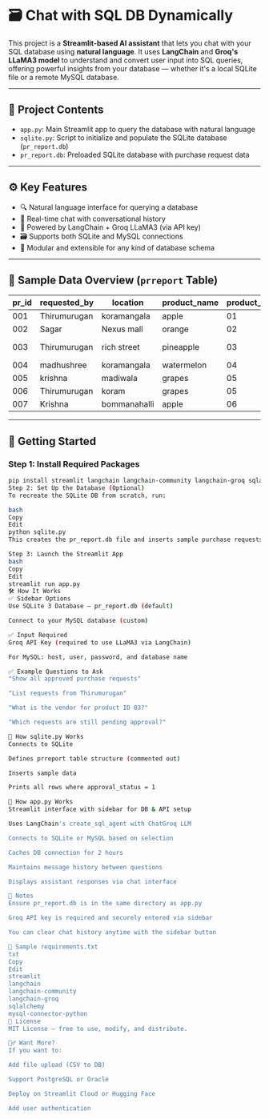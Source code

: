 # 🗃️ Chat with SQL DB Dynamically

This project is a **Streamlit-based AI assistant** that lets you chat with your SQL database using **natural language**. It uses **LangChain** and **Groq's LLaMA3 model** to understand and convert user input into SQL queries, offering powerful insights from your database — whether it's a local SQLite file or a remote MySQL database.

---

## 📁 Project Contents

- `app.py`: Main Streamlit app to query the database with natural language  
- `sqlite.py`: Script to initialize and populate the SQLite database (`pr_report.db`)  
- `pr_report.db`: Preloaded SQLite database with purchase request data

---

## ⚙️ Key Features

- 🔍 Natural language interface for querying a database  
- 💬 Real-time chat with conversational history  
- 🧠 Powered by LangChain + Groq LLaMA3 (via API key)  
- 🗃️ Supports both SQLite and MySQL connections  
- 🧩 Modular and extensible for any kind of database schema  

---

## 🧪 Sample Data Overview (`prreport` Table)

| pr_id | requested_by | location     | product_name | product_id | approved_by | vendor         | approval_status |
|-------|--------------|--------------|--------------|------------|-------------|----------------|------------------|
| 001   | Thirumurugan | koramangala  | apple        | 01         | siddharth   | insfusion      | 1                |
| 002   | Sagar        | Nexus mall   | orange       | 02         | madhushree  | ffservices     | 1                |
| 003   | Thirumurugan | rich street  | pineapple    | 03         | sagar       | ananya shelter | 1                |
| 004   | madhushree   | koramangala  | watermelon   | 04         | Thirumurugan| devalt         | 1                |
| 005   | krishna      | madiwala     | grapes       | 05         |             | zepto          | 0                |
| 006   | Thirumurugan | koram        | grapes       | 05         |             | gssprojects    | 0                |
| 007   | Krishna      | bommanahalli | apple        | 06         |             | insfusion      | 0                |

---

## 🚀 Getting Started

### Step 1: Install Required Packages

```bash
pip install streamlit langchain langchain-community langchain-groq sqlalchemy mysql-connector-python
Step 2: Set Up the Database (Optional)
To recreate the SQLite DB from scratch, run:

bash
Copy
Edit
python sqlite.py
This creates the pr_report.db file and inserts sample purchase requests.

Step 3: Launch the Streamlit App
bash
Copy
Edit
streamlit run app.py
🛠️ How It Works
✅ Sidebar Options
Use SQLite 3 Database – pr_report.db (default)

Connect to your MySQL database (custom)

✅ Input Required
Groq API Key (required to use LLaMA3 via LangChain)

For MySQL: host, user, password, and database name

✅ Example Questions to Ask
"Show all approved purchase requests"

"List requests from Thirumurugan"

"What is the vendor for product ID 03?"

"Which requests are still pending approval?"

🧾 How sqlite.py Works
Connects to SQLite

Defines prreport table structure (commented out)

Inserts sample data

Prints all rows where approval_status = 1

🧾 How app.py Works
Streamlit interface with sidebar for DB & API setup

Uses LangChain's create_sql_agent with ChatGroq LLM

Connects to SQLite or MySQL based on selection

Caches DB connection for 2 hours

Maintains message history between questions

Displays assistant responses via chat interface

📌 Notes
Ensure pr_report.db is in the same directory as app.py

Groq API key is required and securely entered via sidebar

You can clear chat history anytime with the sidebar button

🧩 Sample requirements.txt
txt
Copy
Edit
streamlit
langchain
langchain-community
langchain-groq
sqlalchemy
mysql-connector-python
📄 License
MIT License – free to use, modify, and distribute.

🙋‍♂️ Want More?
If you want to:

Add file upload (CSV to DB)

Support PostgreSQL or Oracle

Deploy on Streamlit Cloud or Hugging Face

Add user authentication






